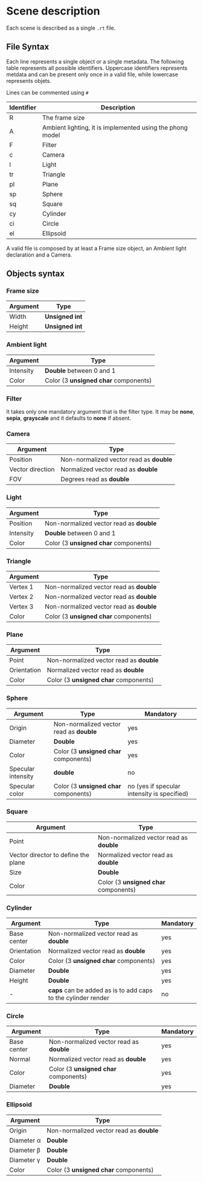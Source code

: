# Scene description

Each scene is described as a single `.rt` file.

## File Syntax

Each line represents a single object or a single metadata. The following table represents all possible identifiers. Uppercase identifiers represents metdata and can be present only once in a valid file, while lowercase represents objets.

Lines can be commented using `#`

| Identifier | Description                                               |
| ---------- | --------------------------------------------------------- |
| R          | The frame size                                            |
| A          | Ambient lighting, it is implemented using the phong model |
| F          | Filter                                                    |
| c          | Camera                                                    |
| l          | Light                                                     |
| tr         | Triangle                                                  |
| pl         | Plane                                                     |
| sp         | Sphere                                                    |
| sq         | Square                                                    |
| cy         | Cylinder                                                  |
| ci         | Circle                                                    |
| el         | Ellipsoid                                                 |

A valid file is composed by at least a Frame size object, an Ambient light declaration and a Camera.

## Objects syntax

### Frame size

| Argument | Type             |
| -------- | ---------------- |
| Width    | **Unsigned int** |
| Height   | **Unsigned int** |

### Ambient light

| Argument  | Type                                   |
| --------- | -------------------------------------- |
| Intensity | **Double** between 0 and 1             |
| Color     | Color (3 **unsigned char** components) |

### Filter

It takes only one mandatory argument that is the filter type. It may be **none**, **sepia**, **grayscale** and it defaults to **none** if absent.

### Camera

| Argument         | Type                                     |
| ---------------- | ---------------------------------------- |
| Position         | Non-normalized vector read as **double** |
| Vector direction | Normalized vector read as **double**     |
| FOV              | Degrees read as **double**               |

### Light

| Argument  | Type                                     |
| --------- | ---------------------------------------- |
| Position  | Non-normalized vector read as **double** |
| Intensity | **Double** between 0 and 1               |
| Color     | Color (3 **unsigned char** components)   |

### Triangle

| Argument | Type                                     |
| -------- | ---------------------------------------- |
| Vertex 1 | Non-normalized vector read as **double** |
| Vertex 2 | Non-normalized vector read as **double** |
| Vertex 3 | Non-normalized vector read as **double** |
| Color    | Color (3 **unsigned char** components)   |

### Plane

| Argument    | Type                                     |
| ----------- | ---------------------------------------- |
| Point       | Non-normalized vector read as **double** |
| Orientation | Normalized vector read as **double**     |
| Color       | Color (3 **unsigned char** components)   |

### Sphere

| Argument           | Type                                     | Mandatory                                   |
| ------------------ | ---------------------------------------- | ------------------------------------------- |
| Origin             | Non-normalized vector read as **double** | yes                                         |
| Diameter           | **Double**                               | yes                                         |
| Color              | Color (3 **unsigned char** components)   | yes                                         |
| Specular intensity | **double**                               | no                                          |
| Specular color     | Color (3 **unsigned char** components)   | no (yes if specular intensity is specified) |

### Square

| Argument                            | Type                                     |
| ----------------------------------- | ---------------------------------------- |
| Point                               | Non-normalized vector read as **double** |
| Vector director to define the plane | Normalized vector read as **double**     |
| Size                                | **Double**                               |
| Color                               | Color (3 **unsigned char** components)   |

### Cylinder

| Argument    | Type                                                           | Mandatory |
| ----------- | -------------------------------------------------------------- | --------- |
| Base center | Non-normalized vector read as **double**                       | yes       |
| Orientation | Normalized vector read as **double**                           | yes       |
| Color       | Color (3 **unsigned char** components)                         | yes       |
| Diameter    | **Double**                                                     | yes       |
| Height      | **Double**                                                     | yes       |
| -           | **caps** can be added as is to add caps to the cylinder render | no        |

### Circle

| Argument    | Type                                     | Mandatory |
| ----------- | ---------------------------------------- | --------- |
| Base center | Non-normalized vector read as **double** | yes       |
| Normal      | Normalized vector read as **double**     | yes       |
| Color       | Color (3 **unsigned char** components)   | yes       |
| Diameter    | **Double**                               | yes       |

### Ellipsoid

| Argument         | Type                                     |
| ---------------- | ---------------------------------------- |
| Origin           | Non-normalized vector read as **double** |
| Diameter &alpha; | **Double**                               |
| Diameter &beta; | **Double**                               |
| Diameter &gamma; | **Double**                               |
| Color            | Color (3 **unsigned char** components)   |
